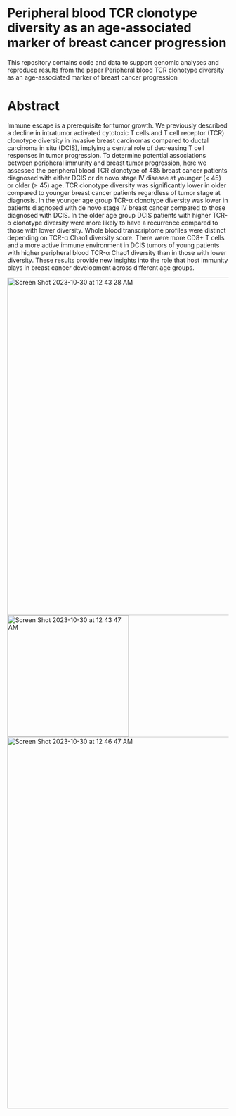 # Peripheral blood TCR clonotype diversity as an age-associated marker of breast cancer progression


This repository contains code and data  to support genomic analyses and reproduce results from the paper Peripheral blood TCR clonotype diversity as an age-associated marker of breast cancer progression


# Abstract
Immune escape is a prerequisite for tumor growth. We previously described a decline in intratumor activated cytotoxic T cells and T cell receptor (TCR) clonotype diversity in invasive breast carcinomas compared to ductal carcinoma in situ (DCIS), implying a central role of decreasing T cell responses in tumor progression. To determine potential associations between peripheral immunity and breast tumor progression, here we assessed the peripheral blood TCR clonotype of 485 breast cancer patients diagnosed with either DCIS or de novo stage IV disease at younger (< 45) or older (≥ 45) age. TCR clonotype diversity was significantly lower in older compared to younger breast cancer patients regardless of tumor stage at diagnosis. In the younger age group TCR-α clonotype diversity was lower in patients diagnosed with de novo stage IV breast cancer compared to those diagnosed with DCIS. In the older age group DCIS patients with higher TCR-α clonotype diversity were more likely to have a recurrence compared to those with lower diversity. Whole blood transcriptome profiles were distinct depending on TCR-α Chao1 diversity score. There were more CD8+ T cells and a more active immune environment in DCIS tumors of young patients with higher peripheral blood TCR-α Chao1 diversity than in those with lower diversity. These results provide new insights into the role that host immunity plays in breast cancer development across different age groups.

<img width="767" alt="Screen Shot 2023-10-30 at 12 43 28 AM" src="https://github.com/Michorlab/TCRSeqBC/assets/105239458/f7d48e74-1093-4556-9919-b7cb076c52b8">
<img width="276" alt="Screen Shot 2023-10-30 at 12 43 47 AM" src="https://github.com/Michorlab/TCRSeqBC/assets/105239458/cce65fbe-4d1c-4769-b4f7-f7540871f4d0">
<img width="844" alt="Screen Shot 2023-10-30 at 12 46 47 AM" src="https://github.com/Michorlab/TCRSeqBC/assets/105239458/df5ec996-898a-47bf-92ff-2a59187e5c02">

